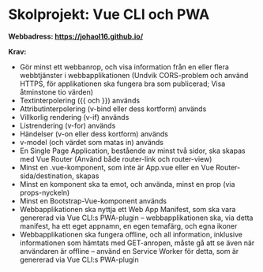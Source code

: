 # Skolprojekt: Vue CLI och PWA

**Webbadress: https://johaol16.github.io/**

**Krav:**

* Gör minst ett webbanrop, och visa information från en eller flera webbtjänster i webbapplikationen (Undvik CORS-problem och använd HTTPS, för applikationen ska fungera bra som publicerad; Visa åtminstone tio värden)
* Textinterpolering ({{ och }}) används
* Attributinterpolering (v-bind eller dess kortform) används
* Villkorlig rendering (v-if) används
* Listrendering (v-for) används
* Händelser (v-on eller dess kortform) används
* v-model (och värdet som matas in) används
* En Single Page Application, bestående av minst två sidor, ska skapas med Vue Router (Använd både router-link och router-view)
* Minst en .vue-komponent, som inte är App.vue eller en Vue Router-sida/destination, skapas
* Minst en komponent ska ta emot, och använda, minst en prop (via props-nyckeln)
* Minst en Bootstrap-Vue-komponent används
* Webbapplikationen ska nyttja ett Web App Manifest, som ska vara genererad via Vue CLI:s PWA-plugin – webbapplikationen ska, via detta manifest, ha ett eget appnamn, en egen temafärg, och egna ikoner
* Webbapplikationen ska fungera offline, och all information, inklusive informationen som hämtats med GET-anropen, måste gå att se även när användaren är offline – använd en Service Worker för detta, som är genererad via Vue CLI:s PWA-plugin
